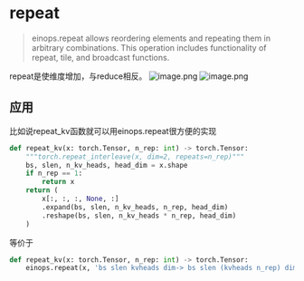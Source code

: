 # repeat

>einops.repeat allows reordering elements and repeating them in arbitrary combinations. This operation includes functionality of repeat, tile, and broadcast functions.

repeat是使维度增加，与reduce相反。
![image.png](https://cdn.jsdelivr.net/gh/vllbc/img4blog//image/20250111210915.png)
![image.png](https://cdn.jsdelivr.net/gh/vllbc/img4blog//image/20250111210926.png)
## 应用
比如说repeat_kv函数就可以用einops.repeat很方便的实现
```python
def repeat_kv(x: torch.Tensor, n_rep: int) -> torch.Tensor:
    """torch.repeat_interleave(x, dim=2, repeats=n_rep)"""
    bs, slen, n_kv_heads, head_dim = x.shape
    if n_rep == 1:
        return x
    return (
        x[:, :, :, None, :]
        .expand(bs, slen, n_kv_heads, n_rep, head_dim)
        .reshape(bs, slen, n_kv_heads * n_rep, head_dim)
    )
```

等价于
```python
def repeat_kv(x: torch.Tensor, n_rep: int) -> torch.Tensor:
    einops.repeat(x, 'bs slen kvheads dim-> bs slen (kvheads n_rep) dim', n_rep=n_rep).shape
```
